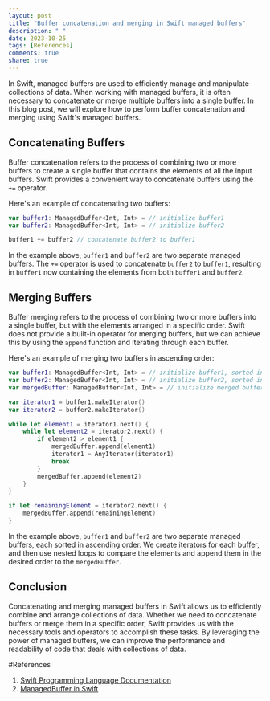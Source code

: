 ```yaml
---
layout: post
title: "Buffer concatenation and merging in Swift managed buffers"
description: " "
date: 2023-10-25
tags: [References]
comments: true
share: true
---
```


In Swift, managed buffers are used to efficiently manage and manipulate collections of data. When working with managed buffers, it is often necessary to concatenate or merge multiple buffers into a single buffer. In this blog post, we will explore how to perform buffer concatenation and merging using Swift's managed buffers.

## Concatenating Buffers

Buffer concatenation refers to the process of combining two or more buffers to create a single buffer that contains the elements of all the input buffers. Swift provides a convenient way to concatenate buffers using the `+=` operator. 

Here's an example of concatenating two buffers:

```swift
var buffer1: ManagedBuffer<Int, Int> = // initialize buffer1
var buffer2: ManagedBuffer<Int, Int> = // initialize buffer2

buffer1 += buffer2 // concatenate buffer2 to buffer1
```

In the example above, `buffer1` and `buffer2` are two separate managed buffers. The `+=` operator is used to concatenate `buffer2` to `buffer1`, resulting in `buffer1` now containing the elements from both `buffer1` and `buffer2`.

## Merging Buffers

Buffer merging refers to the process of combining two or more buffers into a single buffer, but with the elements arranged in a specific order. Swift does not provide a built-in operator for merging buffers, but we can achieve this by using the `append` function and iterating through each buffer.

Here's an example of merging two buffers in ascending order:

```swift
var buffer1: ManagedBuffer<Int, Int> = // initialize buffer1, sorted in ascending order
var buffer2: ManagedBuffer<Int, Int> = // initialize buffer2, sorted in ascending order
var mergedBuffer: ManagedBuffer<Int, Int> = // initialize merged buffer

var iterator1 = buffer1.makeIterator()
var iterator2 = buffer2.makeIterator()

while let element1 = iterator1.next() {
    while let element2 = iterator2.next() {
        if element2 > element1 {
            mergedBuffer.append(element1)
            iterator1 = AnyIterator(iterator1)
            break
        }
        mergedBuffer.append(element2)
    }
}

if let remainingElement = iterator2.next() {
    mergedBuffer.append(remainingElement)
}

```

In the example above, `buffer1` and `buffer2` are two separate managed buffers, each sorted in ascending order. We create iterators for each buffer, and then use nested loops to compare the elements and append them in the desired order to the `mergedBuffer`.

## Conclusion

Concatenating and merging managed buffers in Swift allows us to efficiently combine and arrange collections of data. Whether we need to concatenate buffers or merge them in a specific order, Swift provides us with the necessary tools and operators to accomplish these tasks. By leveraging the power of managed buffers, we can improve the performance and readability of code that deals with collections of data.

#References
1. [Swift Programming Language Documentation](https://docs.swift.org/swift-book/index.html)
2. [ManagedBuffer in Swift](https://www.avanderlee.com/swift/managedbuffer/)